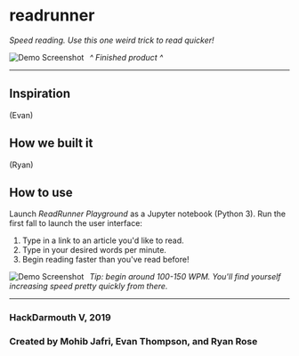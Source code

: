 # readrunner

_Speed reading. Use this one weird trick to read quicker!_

<img src="https://i.imgur.com/WgkSzND.png"
     alt="Demo Screenshot"
     style="float: left; margin-right: 10px;" />

*^ Finished product ^*
_____________________________________
## Inspiration
(Evan)

## How we built it
(Ryan)

## How to use
Launch _ReadRunner Playground_ as a Jupyter notebook (Python 3). Run the first fall to launch the user interface:

1. Type in a link to an article you'd like to read.
2. Type in your desired words per minute.
3. Begin reading faster than you've read before!



<img src="https://i.imgur.com/2srzFp3.png"
     alt="Demo Screenshot"
     style="float: left; margin-right: 10px;" />
_Tip: begin around 100-150 WPM. You'll find yourself increasing speed pretty quickly from there._


_____________________________________
### HackDarmouth V, 2019
### Created by Mohib Jafri, Evan Thompson, and Ryan Rose
